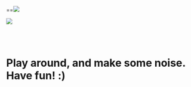 ==<img src="https://i.imgur.com/aox1rQY.png">

<img src="https://i.imgur.com/2dVDhFV.png">

<br></br>

Play around, and make some noise.
**Have fun! :)**
==






